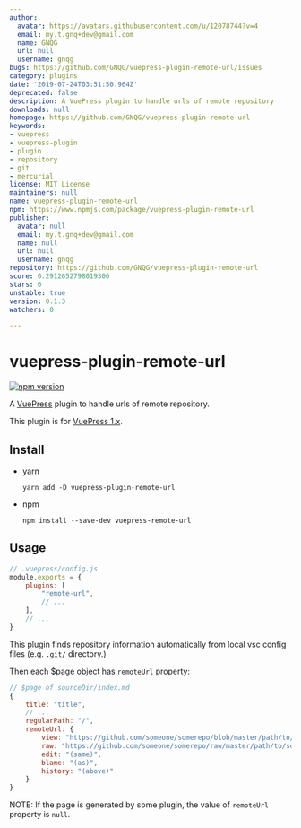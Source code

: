 ```yaml
---
author:
  avatar: https://avatars.githubusercontent.com/u/12078744?v=4
  email: my.t.gnq+dev@gmail.com
  name: GNQG
  url: null
  username: gnqg
bugs: https://github.com/GNQG/vuepress-plugin-remote-url/issues
category: plugins
date: '2019-07-24T03:51:50.964Z'
deprecated: false
description: A VuePress plugin to handle urls of remote repository
downloads: null
homepage: https://github.com/GNQG/vuepress-plugin-remote-url
keywords:
- vuepress
- vuepress-plugin
- plugin
- repository
- git
- mercurial
license: MIT License
maintainers: null
name: vuepress-plugin-remote-url
npm: https://www.npmjs.com/package/vuepress-plugin-remote-url
publisher:
  avatar: null
  email: my.t.gnq+dev@gmail.com
  name: null
  url: null
  username: gnqg
repository: https://github.com/GNQG/vuepress-plugin-remote-url
score: 0.2912652798019306
stars: 0
unstable: true
version: 0.1.3
watchers: 0

---
```


# vuepress-plugin-remote-url

[![npm version](https://badge.fury.io/js/vuepress-plugin-remote-url.svg)](https://badge.fury.io/js/vuepress-plugin-remote-url)

A [VuePress](https://github.com/vuejs/vuepress) plugin to handle urls of remote repository.

This plugin is for [VuePress 1.x](https://v1.vuepress.vuejs.org/).

## Install

* yarn

    `yarn add -D vuepress-plugin-remote-url`

* npm

    `npm install --save-dev vuepress-remote-url`

## Usage

```javascript
// .vuepress/config.js
module.exports = {
    plugins: [
        "remote-url",
        // ...
    ],
    // ...
}
```

This plugin finds repository information automatically from local vsc config files (e.g. `.git/` directory.)

Then each [$page](https://v1.vuepress.vuejs.org/guide/global-computed.html#page) object has `remoteUrl` property:

```javascript
// $page of sourceDir/index.md
{
    title: "title",
    // ...
    regularPath: "/",
    remoteUrl: {
        view: "https://github.com/someone/somerepo/blob/master/path/to/sourceDir/index.md",
        raw: "https://github.com/someone/somerepo/raw/master/path/to/sourceDir/index.md",
        edit: "(same)",
        blame: "(as)",
        history: "(above)"
    }
}
```

NOTE: If the page is generated by some plugin, the value of `remoteUrl` property is `null`.
